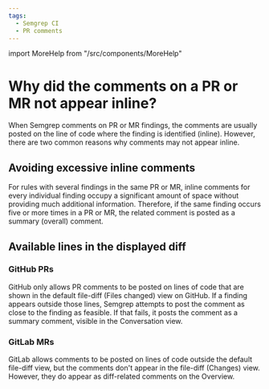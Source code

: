 ```yaml
---
tags:
  - Semgrep CI
  - PR comments
---
```


import MoreHelp from "/src/components/MoreHelp"

# Why did the comments on a PR or MR not appear inline?

When Semgrep comments on PR or MR findings, the comments are usually posted on the line of code where the finding is identified (inline). However, there are two common reasons why comments may not appear inline.

## Avoiding excessive inline comments

For rules with several findings in the same PR or MR, inline comments for every individual finding occupy a significant amount of space without providing much additional information. Therefore, if the same finding occurs five or more times in a PR or MR, the related comment is posted as a summary (overall) comment.

## Available lines in the displayed diff

### GitHub PRs

GitHub only allows PR comments to be posted on lines of code that are shown in the default file-diff (Files changed) view on GitHub. If a finding appears outside those lines, Semgrep attempts to post the comment as close to the finding as feasible. If that fails, it posts the comment as a summary comment, visible in the Conversation view.

### GitLab MRs

GitLab allows comments to be posted on lines of code outside the default file-diff view, but the comments don't appear in the file-diff (Changes) view. However, they do appear as diff-related comments on the Overview.

<MoreHelp />